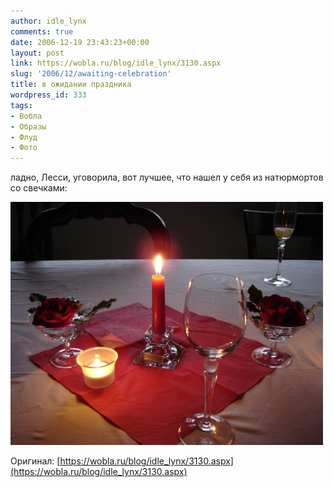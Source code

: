 ```yaml
---
author: idle_lynx
comments: true
date: 2006-12-19 23:43:23+00:00
layout: post
link: https://wobla.ru/blog/idle_lynx/3130.aspx
slug: '2006/12/awaiting-celebration'
title: в ожидании праздника
wordpress_id: 333
tags:
- Вобла
- Образы
- Флуд
- Фото
---
```


ладно, Лесси, уговорила, вот лучшее, что нашел у себя из натюрмортов со свечками:

![Awaiting](images/2007/05/6100139b-f871-4ceb-aac6-1688ef67be91.jpg)

Оригинал: [https://wobla.ru/blog/idle_lynx/3130.aspx](https://wobla.ru/blog/idle_lynx/3130.aspx)

